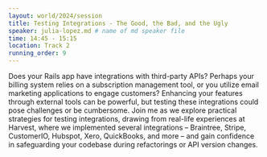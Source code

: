 ```yaml
---
layout: world/2024/session
title: Testing Integrations - The Good, the Bad, and the Ugly
speaker: julia-lopez.md # name of md speaker file
time: 14:45 - 15:15
location: Track 2
running_order: 9
---
```


Does your Rails app have integrations with third-party APIs? Perhaps your billing system relies on a subscription management tool, or you utilize email marketing applications to engage customers? Enhancing your features through external tools can be powerful, but testing these integrations could pose challenges or be cumbersome. Join me as we explore practical strategies for testing integrations, drawing from real-life experiences at Harvest, where we implemented several integrations – Braintree, Stripe, CustomerIO, Hubspot, Xero, QuickBooks, and more – and gain confidence in safeguarding your codebase during refactorings or API version changes.

